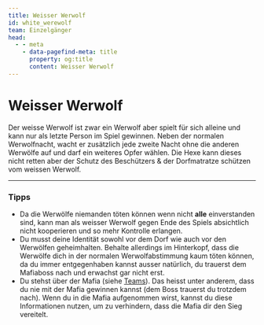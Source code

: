 ```yaml
---
title: Weisser Werwolf
id: white_werewolf
team: Einzelgänger
head:
  - - meta
    - data-pagefind-meta: title
      property: og:title
      content: Weisser Werwolf
---
```


# Weisser Werwolf <TeamBadge team="Einzelgänger" />

Der weisse Werwolf ist zwar ein Werwolf aber spielt für sich alleine und kann nur als letzte Person im Spiel gewinnen. Neben der normalen Werwolfnacht, wacht er zusätzlich jede zweite Nacht ohne die anderen Werwölfe auf und darf ein weiteres Opfer wählen. Die Hexe kann dieses nicht retten aber der Schutz des Beschützers & der Dorfmatratze schützen vom weissen Werwolf.

---

### Tipps
- Da die Werwölfe niemanden töten können wenn nicht **alle** einverstanden sind, kann man als weisser Werwolf gegen Ende des Spiels absichtlich nicht kooperieren und so mehr Kontrolle erlangen.
- Du musst deine Identität sowohl vor dem Dorf wie auch vor den Werwölfen geheimhalten. Behalte allerdings im Hinterkopf, dass die Werwölfe dich in der normalen Werwolfabstimmung kaum töten können, da du immer entgegenhaben kannst ausser natürlich, du trauerst dem Mafiaboss nach und erwachst gar nicht erst.
- Du stehst über der Mafia (siehe [Teams](/regeln/teams)). Das heisst unter anderem, dass du nie mit der Mafia gewinnen kannst (dem Boss trauerst du trotzdem nach). Wenn du in die Mafia aufgenommen wirst, kannst du diese Informationen nutzen, um zu verhindern, dass die Mafia dir den Sieg vereitelt.
